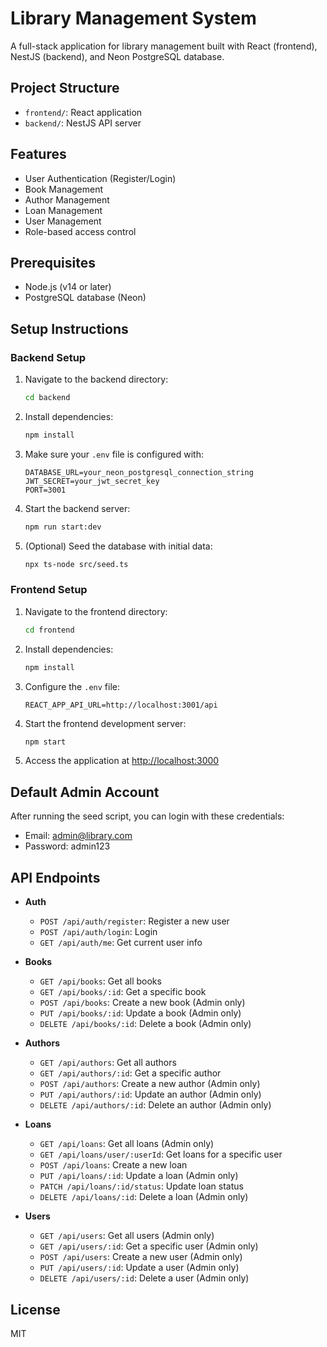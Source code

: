 # Library Management System

A full-stack application for library management built with React (frontend), NestJS (backend), and Neon PostgreSQL database.

## Project Structure

- `frontend/`: React application
- `backend/`: NestJS API server

## Features

- User Authentication (Register/Login)
- Book Management
- Author Management
- Loan Management
- User Management
- Role-based access control

## Prerequisites

- Node.js (v14 or later)
- PostgreSQL database (Neon)

## Setup Instructions

### Backend Setup

1. Navigate to the backend directory:

   ```bash
   cd backend
   ```

2. Install dependencies:

   ```bash
   npm install
   ```

3. Make sure your `.env` file is configured with:

   ```
   DATABASE_URL=your_neon_postgresql_connection_string
   JWT_SECRET=your_jwt_secret_key
   PORT=3001
   ```

4. Start the backend server:

   ```bash
   npm run start:dev
   ```

5. (Optional) Seed the database with initial data:
   ```bash
   npx ts-node src/seed.ts
   ```

### Frontend Setup

1. Navigate to the frontend directory:

   ```bash
   cd frontend
   ```

2. Install dependencies:

   ```bash
   npm install
   ```

3. Configure the `.env` file:

   ```
   REACT_APP_API_URL=http://localhost:3001/api
   ```

4. Start the frontend development server:

   ```bash
   npm start
   ```

5. Access the application at [http://localhost:3000](http://localhost:3000)

## Default Admin Account

After running the seed script, you can login with these credentials:

- Email: admin@library.com
- Password: admin123

## API Endpoints

- **Auth**

  - `POST /api/auth/register`: Register a new user
  - `POST /api/auth/login`: Login
  - `GET /api/auth/me`: Get current user info

- **Books**

  - `GET /api/books`: Get all books
  - `GET /api/books/:id`: Get a specific book
  - `POST /api/books`: Create a new book (Admin only)
  - `PUT /api/books/:id`: Update a book (Admin only)
  - `DELETE /api/books/:id`: Delete a book (Admin only)

- **Authors**

  - `GET /api/authors`: Get all authors
  - `GET /api/authors/:id`: Get a specific author
  - `POST /api/authors`: Create a new author (Admin only)
  - `PUT /api/authors/:id`: Update an author (Admin only)
  - `DELETE /api/authors/:id`: Delete an author (Admin only)

- **Loans**

  - `GET /api/loans`: Get all loans (Admin only)
  - `GET /api/loans/user/:userId`: Get loans for a specific user
  - `POST /api/loans`: Create a new loan
  - `PUT /api/loans/:id`: Update a loan (Admin only)
  - `PATCH /api/loans/:id/status`: Update loan status
  - `DELETE /api/loans/:id`: Delete a loan (Admin only)

- **Users**
  - `GET /api/users`: Get all users (Admin only)
  - `GET /api/users/:id`: Get a specific user (Admin only)
  - `POST /api/users`: Create a new user (Admin only)
  - `PUT /api/users/:id`: Update a user (Admin only)
  - `DELETE /api/users/:id`: Delete a user (Admin only)

## License

MIT
